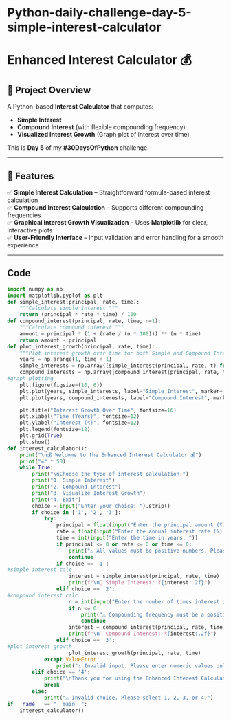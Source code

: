 # Python-daily-challenge-day-5-simple-interest-calculator
# Enhanced Interest Calculator 💰

## 🔹 Project Overview  
A Python-based **Interest Calculator** that computes:  
- **Simple Interest**  
- **Compound Interest** (with flexible compounding frequency)  
- **Visualized Interest Growth** (Graph plot of interest over time)  

This is **Day 5** of my **#30DaysOfPython** challenge.

---

## 🚀 Features  
✅ **Simple Interest Calculation** – Straightforward formula-based interest calculation  
✅ **Compound Interest Calculation** – Supports different compounding frequencies  
✅ **Graphical Interest Growth Visualization** – Uses **Matplotlib** for clear, interactive plots  
✅ **User-Friendly Interface** – Input validation and error handling for a smooth experience  

---

## Code
```python
import numpy as np
import matplotlib.pyplot as plt
def simple_interest(principal, rate, time):
    """Calculate simple interest."""
    return (principal * rate * time) / 100
def compound_interest(principal, rate, time, n=1):
    """Calculate compound interest."""
    amount = principal * (1 + (rate / (n * 100))) ** (n * time)
    return amount - principal
def plot_interest_growth(principal, rate, time):
    """Plot interest growth over time for both Simple and Compound Interest."""
    years = np.arange(1, time + 1)
    simple_interests = np.array([simple_interest(principal, rate, t) for t in years])
    compound_interests = np.array([compound_interest(principal, rate, t) for t in years])
#graph plotting
    plt.figure(figsize=(10, 6))
    plt.plot(years, simple_interests, label="Simple Interest", marker='o', linestyle='--', color='blue')
    plt.plot(years, compound_interests, label="Compound Interest", marker='s', linestyle='-', color='green')

    plt.title("Interest Growth Over Time", fontsize=16)
    plt.xlabel("Time (Years)", fontsize=12)
    plt.ylabel("Interest (₹)", fontsize=12)
    plt.legend(fontsize=12)
    plt.grid(True)
    plt.show()
def interest_calculator():
    print("\n💰 Welcome to the Enhanced Interest Calculator 💰")
    print("=" * 50)
    while True:
        print("\nChoose the type of interest calculation:")
        print("1. Simple Interest")
        print("2. Compound Interest")
        print("3. Visualize Interest Growth")
        print("4. Exit")
        choice = input("Enter your choice: ").strip()
        if choice in ['1', '2', '3']:
            try:
                principal = float(input("Enter the principal amount (₹): "))
                rate = float(input("Enter the annual interest rate (%): "))
                time = int(input("Enter the time in years: "))
                if principal <= 0 or rate <= 0 or time <= 0:
                    print("⚠️ All values must be positive numbers. Please try again.")
                    continue
                if choice == '1':
#simple interest calc
                    interest = simple_interest(principal, rate, time)
                    print(f"\n📝 Simple Interest: ₹{interest:.2f}")
                elif choice == '2':
#compound interest calc
                    n = int(input("Enter the number of times interest is compounded per year: "))
                    if n <= 0:
                        print("⚠️ Compounding frequency must be a positive integer. Please try again.")
                        continue
                    interest = compound_interest(principal, rate, time, n)
                    print(f"\n📝 Compound Interest: ₹{interest:.2f}")
                elif choice == '3':
#plot interest growth
                    plot_interest_growth(principal, rate, time)
            except ValueError:
                print("⚠️ Invalid input. Please enter numeric values only.")
        elif choice == '4':
            print("\nThank you for using the Enhanced Interest Calculator! Goodbye! 💸")
            break
        else:
            print("⚠️ Invalid choice. Please select 1, 2, 3, or 4.")
if __name__ == "__main__":
    interest_calculator()
